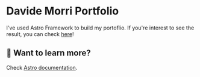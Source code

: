 # Davide Morri Portfolio

I've used Astro Framework to build my portoflio. If you're interest to see the result, you can check [here](https://davidemorri.vercel.app/)!


## 👀 Want to learn more?

Check [Astro documentation](https://docs.astro.build).
